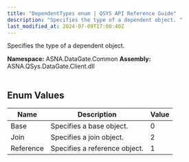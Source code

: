 ```yaml
---
title: "DependentTypes enum | QSYS API Reference Guide"
description: "Specifies the type of a dependent object. "
last_modified_at: 2024-07-09T17:00:40Z
---
```


Specifies the type of a dependent object.

**Namespace:** ASNA.DataGate.Common
**Assembly:** ASNA.QSys.DataGate.Client.dll
<br>
<br>

## Enum Values

| Name | Description | Value
| --- | --- | --- 
| Base | Specifies a base object. | 0 |
| Join | Specifies a join object. | 2 |
| Reference | Specifies a reference object. | 1 |
